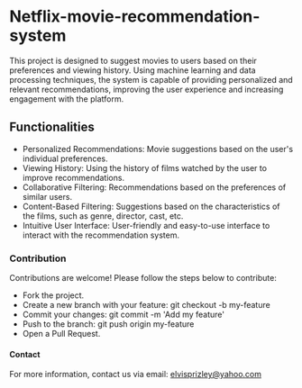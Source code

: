 # Netflix-movie-recommendation-system
This project is designed to suggest movies to users based on their preferences and viewing history. Using machine learning and data processing techniques, the system is capable of providing personalized and relevant recommendations, improving the user experience and increasing engagement with the platform.


## Functionalities
* Personalized Recommendations: Movie suggestions based on the user's individual preferences.
* Viewing History: Using the history of films watched by the user to improve recommendations.
* Collaborative Filtering: Recommendations based on the preferences of similar users.
* Content-Based Filtering: Suggestions based on the characteristics of the films, such as genre, director, cast, etc.
* Intuitive User Interface: User-friendly and easy-to-use interface to interact with the recommendation system.

### Contribution
Contributions are welcome! Please follow the steps below to contribute:

* Fork the project.
* Create a new branch with your feature: git checkout -b my-feature
* Commit your changes: git commit -m 'Add my feature'
* Push to the branch: git push origin my-feature
* Open a Pull Request.

#### Contact
For more information, contact us via email: elvisprizley@yahoo.com

